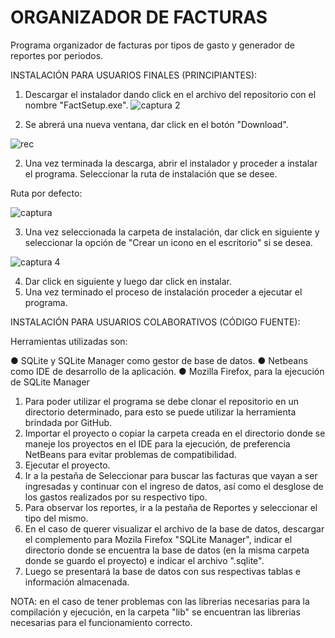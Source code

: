 # ORGANIZADOR DE FACTURAS

Programa organizador de facturas por tipos de gasto y generador de reportes por periodos.

INSTALACIÓN PARA USUARIOS FINALES (PRINCIPIANTES):

1. Descargar el instalador dando click en el archivo del repositorio con el nombre "FactSetup.exe".
![captura 2](https://user-images.githubusercontent.com/28027396/27064364-975b65d0-4fbc-11e7-8e27-4b845e1c87c6.PNG)

2. Se abrerá una nueva ventana, dar click en el botón "Download".

![rec](https://user-images.githubusercontent.com/28027396/27105806-88fbfe24-5056-11e7-9e1c-30f22cb95e43.PNG)

2. Una vez terminada la descarga, abrir el instalador y proceder a instalar el programa. Seleccionar la ruta de instalación que se desee.

Ruta por defecto:

![captura](https://user-images.githubusercontent.com/28027396/27064291-3dd8ac20-4fbc-11e7-8c96-146ee05c6265.PNG)

   
3. Una vez seleccionada la carpeta de instalación, dar click en siguiente y seleccionar la opción de "Crear un icono en el escritorio" si se desea.

![captura 4](https://user-images.githubusercontent.com/28027396/27064464-1a66c186-4fbd-11e7-87d3-377e4ae3e145.PNG)

4. Dar click en siguiente y luego dar click en instalar. 
5. Una vez terminado el proceso de instalación proceder a ejecutar el programa.


INSTALACIÓN PARA USUARIOS COLABORATIVOS (CÓDIGO FUENTE):

Herramientas utilizadas son:

●	SQLite y SQLite Manager como gestor de base de datos.
 ●	Netbeans como IDE de desarrollo de la aplicación.
 ●	Mozilla Firefox, para la ejecución de SQLite Manager

1. Para poder utilizar el programa se debe clonar el repositorio en un directorio determinado, para esto se puede utilizar la herramienta brindada por GitHub.
2. Importar el proyecto o copiar la carpeta creada en el directorio donde se maneje los proyectos en el IDE para la ejecución, de preferencia NetBeans para evitar problemas de compatibilidad. 
3. Ejecutar el proyecto.
4. Ir a la pestaña de Seleccionar para buscar las facturas que vayan a ser ingresadas y continuar con el ingreso de datos, así como el desglose de los gastos realizados por su respectivo tipo. 
5. Para observar los reportes, ir a la pestaña de Reportes y seleccionar el tipo del mismo.
6. En el caso de querer visualizar el archivo de la base de datos, descargar el complemento para Mozila Firefox "SQLite Manager", indicar el directorio donde se encuentra la base de datos (en la misma carpeta donde se guardo el proyecto) e indicar el archivo ".sqlite".
7. Luego se presentará la base de datos con sus respectivas tablas e información almacenada.

NOTA: en el caso de tener problemas con las librerias necesarias para la compilación y ejecución, en la carpeta "lib" se encuentran las librerias necesarias para el funcionamiento correcto.







